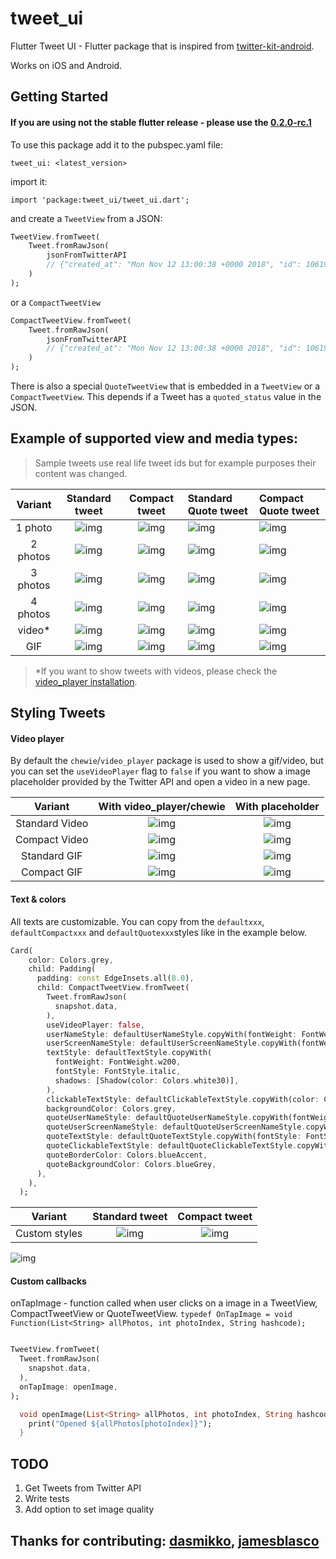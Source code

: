 # tweet_ui

Flutter Tweet UI - Flutter package that is inspired from [twitter-kit-android](https://github.com/twitter-archive/twitter-kit-android). 

Works on iOS and Android.

## Getting Started

#### If you are using not the stable flutter release - please use the [0.2.0-rc.1](https://pub.dev/packages/tweet_ui/versions/0.2.0-rc.1)


To use this package add it to the pubspec.yaml file:

`tweet_ui: <latest_version>`

import it:
 
`import 'package:tweet_ui/tweet_ui.dart';`

and create a `TweetView` from a JSON:

```dart
TweetView.fromTweet(
    Tweet.fromRawJson(
        jsonFromTwitterAPI
        // {"created_at": "Mon Nov 12 13:00:38 +0000 2018", "id": 1061967001177018368, ...
    )
);
```

or a `CompactTweetView`

```dart
CompactTweetView.fromTweet(
    Tweet.fromRawJson(
        jsonFromTwitterAPI
        // {"created_at": "Mon Nov 12 13:00:38 +0000 2018", "id": 1061967001177018368, ...
    )
);
```

There is also a special `QuoteTweetView` that is embedded in a `TweetView` or a `CompactTweetView`. This depends if a Tweet has a `quoted_status` value in the JSON.

## Example of supported view and media types:

> Sample tweets use real life tweet ids but for example purposes their content was changed.

| Variant  |                                            Standard tweet                                             |                                            Compact tweet                                             | Standard Quote tweet                                                                                        | Compact Quote tweet                                                                                        |
|:--------:|:-----------------------------------------------------------------------------------------------------:|:----------------------------------------------------------------------------------------------------:|:------------------------------------------------------------------------------------------------------------|:-----------------------------------------------------------------------------------------------------------|
| 1 photo  | ![img](https://raw.githubusercontent.com/schibsted/tweet_ui/master/screenshots/standard_1_photo.png)  | ![img](https://raw.githubusercontent.com/schibsted/tweet_ui/master/screenshots/compact_1_photo.png)  | ![img](https://raw.githubusercontent.com/schibsted/tweet_ui/master/screenshots/standard_quote_1_photo.png)  | ![img](https://raw.githubusercontent.com/schibsted/tweet_ui/master/screenshots/compact_quote_1_photo.png)  |
| 2 photos | ![img](https://raw.githubusercontent.com/schibsted/tweet_ui/master/screenshots/standard_2_photos.png) | ![img](https://raw.githubusercontent.com/schibsted/tweet_ui/master/screenshots/compact_2_photos.png) | ![img](https://raw.githubusercontent.com/schibsted/tweet_ui/master/screenshots/standard_quote_2_photos.png) | ![img](https://raw.githubusercontent.com/schibsted/tweet_ui/master/screenshots/compact_quote_2_photos.png) |
| 3 photos | ![img](https://raw.githubusercontent.com/schibsted/tweet_ui/master/screenshots/standard_3_photos.png) | ![img](https://raw.githubusercontent.com/schibsted/tweet_ui/master/screenshots/compact_3_photos.png) | ![img](https://raw.githubusercontent.com/schibsted/tweet_ui/master/screenshots/standard_quote_3_photos.png) | ![img](https://raw.githubusercontent.com/schibsted/tweet_ui/master/screenshots/compact_quote_3_photos.png) |
| 4 photos | ![img](https://raw.githubusercontent.com/schibsted/tweet_ui/master/screenshots/standard_4_photos.png) | ![img](https://raw.githubusercontent.com/schibsted/tweet_ui/master/screenshots/compact_4_photos.png) | ![img](https://raw.githubusercontent.com/schibsted/tweet_ui/master/screenshots/standard_quote_4_photos.png) | ![img](https://raw.githubusercontent.com/schibsted/tweet_ui/master/screenshots/compact_quote_4_photos.png) |
|  video*  |  ![img](https://raw.githubusercontent.com/schibsted/tweet_ui/master/screenshots/standard_video.png)   |  ![img](https://raw.githubusercontent.com/schibsted/tweet_ui/master/screenshots/compact_video.png)   | ![img](https://raw.githubusercontent.com/schibsted/tweet_ui/master/screenshots/standard_quote_video.png)    | ![img](https://raw.githubusercontent.com/schibsted/tweet_ui/master/screenshots/compact_quote_video.png)    |
|   GIF    |   ![img](https://raw.githubusercontent.com/schibsted/tweet_ui/master/screenshots/standard_gif.png)    |   ![img](https://raw.githubusercontent.com/schibsted/tweet_ui/master/screenshots/compact_gif.png)    | ![img](https://raw.githubusercontent.com/schibsted/tweet_ui/master/screenshots/standard_quote_gif.png)      | ![img](https://raw.githubusercontent.com/schibsted/tweet_ui/master/screenshots/compact_quote_gif.png)      |

> *If you want to show tweets with videos, please check the [video_player installation](https://pub.dev/packages/video_player#installation).

## Styling Tweets

#### Video player 
By default the `chewie`/`video_player` package is used to show a gif/video, but you can set the `useVideoPlayer` flag to `false` if you want to show a image placeholder provided by the Twitter API and open a video in a new page.

|    Variant     |                                      With video_player/chewie                                      |                                                With placeholder                                                |
|:--------------:|:--------------------------------------------------------------------------------------------------:|:--------------------------------------------------------------------------------------------------------------:|
| Standard Video | ![img](https://raw.githubusercontent.com/schibsted/tweet_ui/master/screenshots/standard_video.png) | ![img](https://raw.githubusercontent.com/schibsted/tweet_ui/master/screenshots/standard_video_placeholder.png) |
| Compact Video  | ![img](https://raw.githubusercontent.com/schibsted/tweet_ui/master/screenshots/compact_video.png)  | ![img](https://raw.githubusercontent.com/schibsted/tweet_ui/master/screenshots/compact_video_placeholder.png)  |
|  Standard GIF  |  ![img](https://raw.githubusercontent.com/schibsted/tweet_ui/master/screenshots/standard_gif.png)  |  ![img](https://raw.githubusercontent.com/schibsted/tweet_ui/master/screenshots/standard_gif_placeholder.png)  |
|  Compact GIF   |  ![img](https://raw.githubusercontent.com/schibsted/tweet_ui/master/screenshots/compact_gif.png)   |  ![img](https://raw.githubusercontent.com/schibsted/tweet_ui/master/screenshots/compact_gif_placeholder.png)   |


#### Text & colors 
All texts are customizable. You can copy from the `defaultxxx`, `defaultCompactxxx` and `defaultQuotexxx`styles like in the example below.

```dart
Card(
    color: Colors.grey,
    child: Padding(
      padding: const EdgeInsets.all(8.0),
      child: CompactTweetView.fromTweet(
        Tweet.fromRawJson(
          snapshot.data,
        ),
        useVideoPlayer: false,
        userNameStyle: defaultUserNameStyle.copyWith(fontWeight: FontWeight.w200),
        userScreenNameStyle: defaultUserScreenNameStyle.copyWith(fontWeight: FontWeight.w600),
        textStyle: defaultTextStyle.copyWith(
          fontWeight: FontWeight.w200,
          fontStyle: FontStyle.italic,
          shadows: [Shadow(color: Colors.white30)],
        ),
        clickableTextStyle: defaultClickableTextStyle.copyWith(color: Colors.white),
        backgroundColor: Colors.grey,
        quoteUserNameStyle: defaultQuoteUserNameStyle.copyWith(fontWeight: FontWeight.w800),
        quoteUserScreenNameStyle: defaultQuoteUserScreenNameStyle.copyWith(fontWeight: FontWeight.w100),
        quoteTextStyle: defaultQuoteTextStyle.copyWith(fontStyle: FontStyle.italic),
        quoteClickableTextStyle: defaultQuoteClickableTextStyle.copyWith(color: Colors.cyanAccent),
        quoteBorderColor: Colors.blueAccent,
        quoteBackgroundColor: Colors.blueGrey,
      ),
    ),
  );
```

|    Variant    | Standard tweet                                                               | Compact tweet                                                               |
|:-------------:|:-----------------------------------------------------------------------------:|:----------------------------------------------------------------------------:|
| Custom styles | ![img](https://raw.githubusercontent.com/schibsted/tweet_ui/master/screenshots/standard_quote_custom.png) | ![img](https://raw.githubusercontent.com/schibsted/tweet_ui/master/screenshots/compact_quote_custom.png) |


![img](https://raw.githubusercontent.com/schibsted/tweet_ui/master/screenshots/diagram.jpg)

#### Custom callbacks

onTapImage - function called when user clicks on a image in a TweetView, CompactTweetView or QuoteTweetView.
`typedef OnTapImage = void Function(List<String> allPhotos, int photoIndex, String hashcode);`

```dart

TweetView.fromTweet(
  Tweet.fromRawJson(
    snapshot.data,
  ),
  onTapImage: openImage,
);

  void openImage(List<String> allPhotos, int photoIndex, String hashcode) {
    print("Opened ${allPhotos[photoIndex]}");
  }
```
  
## TODO

1. Get Tweets from Twitter API
2. Write tests
3. Add option to set image quality

## Thanks for contributing: [dasmikko](https://github.com/dasmikko), [jamesblasco](https://github.com/jamesblasco)
